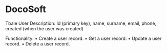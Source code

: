 # DocoSoft

Tbale User Description:
Id (primary key), name, surname, email, phone, created (when the user was created)

Functionality:
• Create a user record.
• Get a user record.
• Update a user record.
• Delete a user record.

